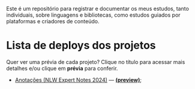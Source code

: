 Este é um repositório para registrar e documentar os meus estudos, tanto individuais, sobre linguagens e bibliotecas,
como estudos guiados por plataformas e criadores de conteúdo.

# Lista de deploys dos projetos

Quer ver uma prévia de cada projeto? Clique no título para acessar mais detalhes e/ou clique em **prévia** para conferir.

- [Anotações (NLW Expert Notes 2024)](https://github.com/SouOWendel/legendaryStudies/blob/main/nlw-expert-notes/README.md) — [**(preview)**](https://nlw-expert-notes-souowendels.vercel.app/);
